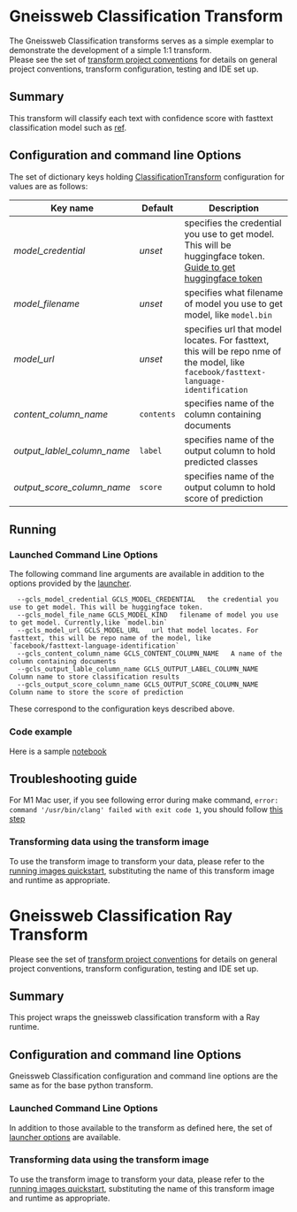 # Gneissweb Classification Transform
The Gneissweb Classification transforms serves as a simple exemplar to demonstrate the development
of a simple 1:1 transform.  
Please see the set of [transform project conventions](../../README.md#transform-project-conventions) for details on general project conventions, transform configuration, testing and IDE set up.

## Summary 
This transform will classify each text with confidence score with fasttext classification model such as [ref](https://huggingface.co/facebook/fasttext-language-identification).

## Configuration and command line Options

The set of dictionary keys holding [ClassificationTransform](dpk_gneissweb_classification/transform.py) 
configuration for values are as follows:

| Key name  | Default  | Description |
|------------|----------|--------------|
| _model_credential_ | _unset_ | specifies the credential you use to get model. This will be huggingface token. [Guide to get huggingface token](https://huggingface.co/docs/hub/security-tokens) |
| _model_filename_ | _unset_ | specifies what filename of model you use to get model, like `model.bin` |
| _model_url_ | _unset_ |  specifies url that model locates. For fasttext, this will be repo nme of the model, like `facebook/fasttext-language-identification` |
| _content_column_name_ | `contents` | specifies name of the column containing documents |
| _output_lablel_column_name_ | `label` | specifies name of the output column to hold predicted classes|
| _output_score_column_name_ | `score` | specifies name of the output column to hold score of prediction |

## Running

### Launched Command Line Options 
The following command line arguments are available in addition to 
the options provided by 
the [launcher](../../../data-processing-lib/doc/launcher-options.md).
```
  --gcls_model_credential GCLS_MODEL_CREDENTIAL   the credential you use to get model. This will be huggingface token.
  --gcls_model_file_name GCLS_MODEL_KIND   filename of model you use to get model. Currently,like `model.bin`
  --gcls_model_url GCLS_MODEL_URL   url that model locates. For fasttext, this will be repo name of the model, like `facebook/fasttext-language-identification`
  --gcls_content_column_name GCLS_CONTENT_COLUMN_NAME   A name of the column containing documents
  --gcls_output_lable_column_name GCLS_OUTPUT_LABEL_COLUMN_NAME   Column name to store classification results
  --gcls_output_score_column_name GCLS_OUTPUT_SCORE_COLUMN_NAME   Column name to store the score of prediction
```
These correspond to the configuration keys described above.

### Code example
Here is a sample [notebook](gneissweb_classification.ipynb)

## Troubleshooting guide

For M1 Mac user, if you see following error during make command, `error: command '/usr/bin/clang' failed with exit code 1`, you should follow [this step](https://freeman.vc/notes/installing-fasttext-on-an-m1-mac)


### Transforming data using the transform image

To use the transform image to transform your data, please refer to the 
[running images quickstart](../../../doc/quick-start/run-transform-image.md),
substituting the name of this transform image and runtime as appropriate.

# Gneissweb Classification Ray Transform 
Please see the set of
[transform project conventions](../../README.md#transform-project-conventions)
for details on general project conventions, transform configuration,
testing and IDE set up.

## Summary 
This project wraps the gneissweb classification transform with a Ray runtime.

## Configuration and command line Options

Gneissweb Classification configuration and command line options are the same as for the base python transform. 

### Launched Command Line Options 
In addition to those available to the transform as defined here,
the set of 
[launcher options](../../../data-processing-lib/doc/launcher-options.md) are available.

### Transforming data using the transform image

To use the transform image to transform your data, please refer to the 
[running images quickstart](../../../doc/quick-start/run-transform-image.md),
substituting the name of this transform image and runtime as appropriate.